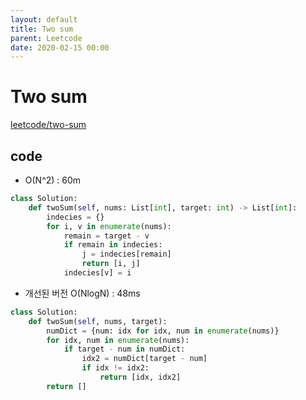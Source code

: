 ```yaml
---
layout: default
title: Two sum
parent: Leetcode
date: 2020-02-15 00:00
---
```


# Two sum

[leetcode/two-sum](https://www.leetcode.com/problems/two-sum/)

## code

- O(N^2) : 60m

```python
class Solution:
    def twoSum(self, nums: List[int], target: int) -> List[int]:
        indecies = {}
        for i, v in enumerate(nums):
            remain = target - v
            if remain in indecies:
                j = indecies[remain]
                return [i, j]
            indecies[v] = i
```

- 개선된 버전 O(NlogN) : 48ms

```python
class Solution:
    def twoSum(self, nums, target):
        numDict = {num: idx for idx, num in enumerate(nums)}
        for idx, num in enumerate(nums):
            if target - num in numDict:
                idx2 = numDict[target - num]
                if idx != idx2:
                    return [idx, idx2]
        return []
```
